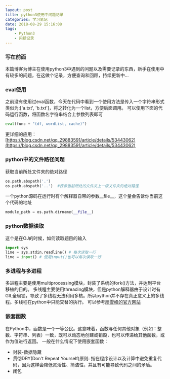 ```yaml
---
layout: post
title: python3使用中问题记录
categories: 学习笔记
date: 2018-08-29 15:16:08
tags:
    - Python3
    - 问题记录
---
```

### 写在前面
本篇博客为博主在使用python3中遇到的问题以及需要记录的东西，新手在使用中有较多的问题，在这做个记录，方便查询和回顾，持续更新中...
<!--more-->

### eval使用
之前没有使用过eval函数，今天在代码中看到一个使用方法是传入一个字符串形式类似为:['a.txt', 'b.txt']，将之转化为一个list，方便后面调用。
可以使用下面的代码运行函数，将函数名字符串结合上参数列表即可
```python
eval(func + "(df, wordList, cache)")
```


更详细的应用：[https://blog.csdn.net/qq_29883591/article/details/53443062](https://blog.csdn.net/qq_29883591/article/details/53443062)

### python中的文件路径问题
获取当前所处文件夹的绝对路径
```python
os.path.abspath('.')  
os.path.abspath('..')  #表示当前所处的文件夹上一级文件夹的绝对路径
```
一个python源码在运行时有个解释器自带的参数__file__，这个量会告诉你当前这个代码的地址
```python
module_path = os.path.dirname(__file__)
```

### python数据读取
这个是在OJ的时候，如何读取题目的输入
```python
import sys
line = sys.stdin.readline() # 每次读取一行
line = input() # 使用input()也可以每次读取一行
```

### 多进程与多进程
多进程主要是使用multiprocessing模块，封装了系统的fork()方法，并达到平台移植的目的。
多线程主要使用threading模块，但是python解释器由于设计时有GIL全局锁，导致了多线程无法利用多核。所以python并不存在真正意义上的多线程。多线程在python中只能交替的执行。
可以参考[廖雪峰的官方网站](https://www.liaoxuefeng.com/wiki/0014316089557264a6b348958f449949df42a6d3a2e542c000/0014319272686365ec7ceaeca33428c914edf8f70cca383000)

### 嵌套函数
在Python中，函数是一个一等公民。这意味着，函数与任何其他对象（例如：整数、字符串、列表）一致，既可以动态地创建或销毁，也可以传递给其他函数，或作为值进行返回。
一般在什么情况下使用嵌套函数：
* 封装-数据隐藏
* 贯彻DRY(Don't Repeat Yourself)原则: 指在程序设计以及计算中避免重复代码，因为这样会降低灵活性、简洁性，并且有可能导致代码之间的矛盾。
* 闭包
